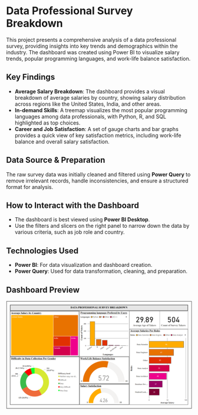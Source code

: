 # Data Professional Survey Breakdown

This project presents a comprehensive analysis of a data professional survey, providing insights into key trends and demographics within the industry. The dashboard was created using Power BI to visualize salary trends, popular programming languages, and work-life balance satisfaction.

## Key Findings
-   **Average Salary Breakdown**: The dashboard provides a visual breakdown of average salaries by country, showing salary distribution across regions like the United States, India, and other areas.
-   **In-demand Skills**: A treemap visualizes the most popular programming languages among data professionals, with Python, R, and SQL highlighted as top choices.
-   **Career and Job Satisfaction**: A set of gauge charts and bar graphs provides a quick view of key satisfaction metrics, including work-life balance and overall   salary satisfaction.

## Data Source & Preparation
The raw survey data was initially cleaned and filtered using **Power Query** to remove irrelevant records, handle inconsistencies, and ensure a structured format for analysis.

## How to Interact with the Dashboard
-   The dashboard is best viewed using **Power BI Desktop**.
-   Use the filters and slicers on the right panel to narrow down the data by various criteria, such as job role and country.

## Technologies Used
-   **Power BI**: For data visualization and dashboard creation.
-   **Power Query**: Used for data transformation, cleaning, and preparation.

## Dashboard Preview
![Data Professional Survey Dashboard Preview](Data%20Professional%20Survey%20Breakdown.png)

